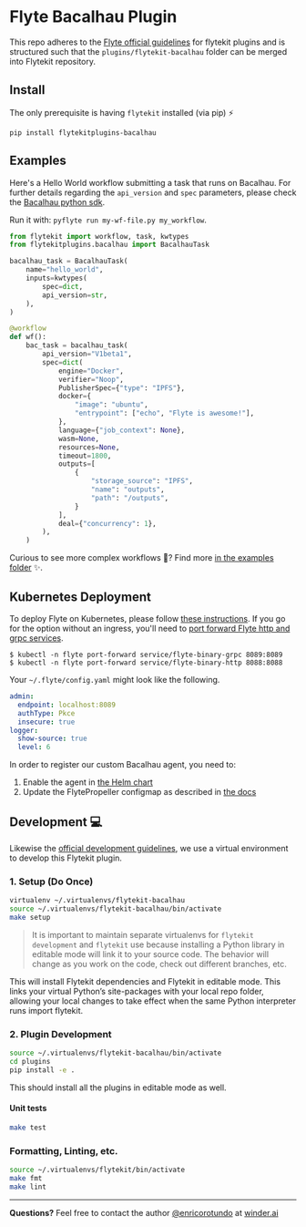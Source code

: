 # Flyte Bacalhau Plugin

This repo adheres to the [Flyte official guidelines](https://github.com/flyteorg/flytekit/tree/master/plugins#guidelines-) for flytekit plugins and is structured such that the `plugins/flytekit-bacalhau` folder can be merged into Flytekit repository.

## Install 

The only prerequisite is having `flytekit` installed (via pip) ⚡️

```
pip install flytekitplugins-bacalhau
```

## Examples

Here's a Hello World workflow submitting a task that runs on Bacalhau.
For further details regarding the `api_version` and `spec` parameters, please check the [Bacalhau python sdk](../../python/).

Run it with: `pyflyte run my-wf-file.py my_workflow`.

```python
from flytekit import workflow, task, kwtypes
from flytekitplugins.bacalhau import BacalhauTask

bacalhau_task = BacalhauTask(
    name="hello_world",
    inputs=kwtypes(
        spec=dict,
        api_version=str,
    ),
)

@workflow
def wf():
    bac_task = bacalhau_task(
        api_version="V1beta1",
        spec=dict(
            engine="Docker",
            verifier="Noop",
            PublisherSpec={"type": "IPFS"},
            docker={
                "image": "ubuntu",
                "entrypoint": ["echo", "Flyte is awesome!"],
            },
            language={"job_context": None},
            wasm=None,
            resources=None,
            timeout=1800,
            outputs=[
                {
                    "storage_source": "IPFS",
                    "name": "outputs",
                    "path": "/outputs",
                }
            ],
            deal={"concurrency": 1},
        ),
    )
```

Curious to see more complex workflows 🧐?
Find more [in the examples folder](./plugins/flytekit-bacalhau/examples/) ✨.


## Kubernetes Deployment

To deploy Flyte on Kubernetes, please follow [these instructions](https://github.com/davidmirror-ops/flyte-the-hard-way).
If you go for the option without an ingress, you'll need to [port forward Flyte http and grpc services](https://docs.flyte.org/en/latest/deployment/deployment/cloud_simple.html#port-forward-flyte-service).

```shell
$ kubectl -n flyte port-forward service/flyte-binary-grpc 8089:8089
$ kubectl -n flyte port-forward service/flyte-binary-http 8088:8088
```

Your `~/.flyte/config.yaml` might look like the following.

```yaml
admin:
  endpoint: localhost:8089
  authType: Pkce
  insecure: true
logger:
  show-source: true
  level: 6
```

In order to register our custom Bacalhau agent, you need to:

1. Enable the agent in [the Helm chart](https://github.com/flyteorg/flyte/blob/master/charts/flyte-binary/values.yaml)
1. Update the FlytePropeller configmap as described in [the docs](https://docs.flyte.org/projects/cookbook/en/latest/auto_examples/development_lifecycle/agent_service.html#update-flyteagent)

## Development :computer:

Likewise the [official development guidelines](https://docs.flyte.org/projects/flytekit/en/latest/contributing.html#contribute-code), we use a virtual environment to develop this Flytekit plugin.

### 1. Setup (Do Once)

```bash
virtualenv ~/.virtualenvs/flytekit-bacalhau
source ~/.virtualenvs/flytekit-bacalhau/bin/activate
make setup
```

> It is important to maintain separate virtualenvs for `flytekit development` and `flytekit` use because installing a Python library in editable mode will link it to your source code. The behavior will change as you work on the code, check out different branches, etc.

This will install Flytekit dependencies and Flytekit in editable mode. This links your virtual Python’s site-packages with your local repo folder, allowing your local changes to take effect when the same Python interpreter runs import flytekit.


### 2. Plugin Development

```bash
source ~/.virtualenvs/flytekit-bacalhau/bin/activate
cd plugins
pip install -e .
```

This should install all the plugins in editable mode as well.

#### Unit tests

```bash
make test
```

### Formatting, Linting, etc.

```bash
source ~/.virtualenvs/flytekit/bin/activate
make fmt
make lint
```

---

**Questions?** Feel free to contact the author [@enricorotundo](https://github.com/enricorotundo) at [winder.ai](winder.ai)
